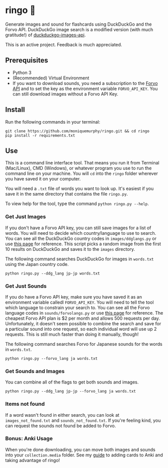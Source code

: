 # ringo 🍎
Generate images and sound for flashcards using DuckDuckGo and the Forvo API. DuckDuckGo image search is a modified version (with much gratitude!) of [duckduckgo-images-api](https://github.com/deepanprabhu/duckduckgo-images-api).

This is an active project. Feedback is much appreciated.

## Prerequisites
* Python 3
* (Recommended) Virtual Environment
* If you want to download sounds, you need a subscription to the [Forvo API]("https://api.forvo.com/") and to set the key as the environment variable `FORVO_API_KEY`. You can still download images without a Forvo API Key.

## Install
Run the following commands in your terminal:
```
git clone https://github.com/moniquemurphy/ringo.git && cd ringo
pip install -r requirements.txt
```

## Use
This is a command line interface tool. That means you run it from Terminal (Mac/Linux), CMD (Windows), or whatever program you use to run the command line on your machine. You will `cd` into the `ringo` folder wherever you have saved it on your computer.

You will need a `.txt` file of words you want to look up. It's easiest if you save it in the same directory that contains the file `ringo.py`.

To view help for the tool, type the command `python ringo.py --help`.

### Get Just Images
If you don't have a Forvo API key, you can still save images for a list of words. You will need to decide which country/language to use to search. You can see all the DuckDuckGo country codes in `images/ddglangs.py` or use [this page](https://duckduckgo.com/params) for reference. This script picks a random image from the first 10 results on DuckDuckGo and saves it to the `images` directory.

The following command searches DuckDuckGo for images in `words.txt` using the Japan country code.

```
python ringo.py --ddg_lang jp-jp words.txt
```


### Get Just Sounds
If you do have a Forvo API key, make sure you have saved it as an environment variable calledl `FORVO_API_KEY`. You will need to tell the tool which language to constrain your search to. You can see all the Forvo language codes in `sounds/forvolangs.py` or use [this page](https://forvo.com/languages-codes/) for reference. The cheapest Forvo API plan is $2 per month and allows 500 requests per day. Unfortunately, it doesn't seem possible to combine the search and save for a particular sound into one request, so each individual word will use up 2 requests. This is still much faster than doing it manually, though!

The following command searches Forvo for Japanese sounds for the words in `words.txt`.

```
python ringo.py --forvo_lang ja words.txt
```

### Get Sounds and Images
You can combine all of the flags to get both sounds and images.

```
python ringo.py --ddg_lang jp-jp --forvo_lang ja words.txt
```

### Items not found
If a word wasn't found in either search, you can look at `images_not_found.txt` and `sounds_not_found.txt`. If you're feeling kind, you can request the sounds not found be added to Forvo.

### Bonus: Anki Usage
When you're done downloading, you can move both images and sounds into your `collection.media` folder. See my [guide](https://www.momomori-eki.net/2021/12/02/how-to-learn-new-foreign-language-words/) to adding cards to Anki and taking advantage of ringo!

